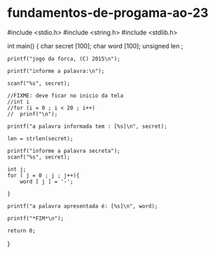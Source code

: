 # fundamentos-de-progama-ao-23
#include <stdio.h>
#include <string.h>
#include <stdlib.h>

int main()
{
	char secret [100];
	char word [100];
	unsigned len ;

	printf("jogo da forca, (C) 2015\n");

	printf("informe a palavra:\n");

	scanf("%s", secret);
	
	//FIXME: deve ficar no inicio da tela 
	//int i
	//for (i = 0 ; i < 20 ; i++)
	//	prinf("\n");

	printf("a palavra informada tem : [%s]\n", secret);

	len = strlen(secret);

	printf("informe a palavra secreta");
	scanf("%s", secret);
	
	int j;
	for ( j = 0 ; j ; j++){
		word [ j ] = '-';
	
	}

	printf("a palavra apresentada é: [%s]\n", word);	
	
	printf("*FIM*\n");

	return 0;
}
